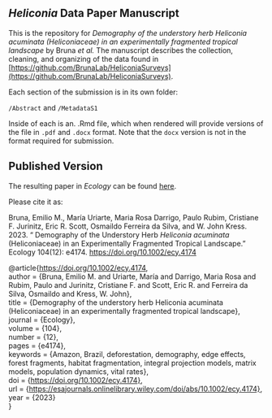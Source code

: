 ## _Heliconia_ Data Paper Manuscript

This is the repository for *Demography of the understory herb _Heliconia acuminata_ (Heliconiaceae) in an experimentally fragmented tropical landscape* by Bruna _et al._ The manuscript describes the collection, cleaning, and organizing of the data found in [https://github.com/BrunaLab/HeliconiaSurveys](https://github.com/BrunaLab/HeliconiaSurveys). 

Each section of the submission is in its own folder: 

`/Abstract` and `/MetadataS1`

Inside of each is an. .Rmd file, which when rendered will provide versions of the file in `.pdf` and `.docx` format. Note that the `docx` version is not in the format required for submission. 

## Published Version

The resulting paper in _Ecology_ can be found [here](https://esajournals.onlinelibrary.wiley.com/doi/full/10.1002/ecy.4174). 

Please cite it as: 

Bruna, Emilio M., María Uriarte, Maria Rosa Darrigo, Paulo Rubim, Cristiane F. Jurinitz, Eric R. Scott, Osmaildo Ferreira da Silva, and W. John Kress. 2023. “ Demography of the Understory Herb _Heliconia acuminata_ (Heliconiaceae) in an Experimentally Fragmented Tropical Landscape.” Ecology 104(12): e4174. https://doi.org/10.1002/ecy.4174 

@article{https://doi.org/10.1002/ecy.4174,  
author = {Bruna, Emilio M. and Uriarte, María and Darrigo, Maria Rosa and Rubim, Paulo and Jurinitz, Cristiane F. and Scott, Eric R. and Ferreira da Silva, Osmaildo and Kress, W. John},  
title = {Demography of the understory herb Heliconia acuminata (Heliconiaceae) in an experimentally fragmented tropical landscape},  
journal = {Ecology},  
volume = {104},  
number = {12},  
pages = {e4174},  
keywords = {Amazon, Brazil, deforestation, demography, edge effects, forest fragments, habitat fragmentation, integral projection models, matrix models, population dynamics, vital rates},  
doi = {https://doi.org/10.1002/ecy.4174},  
url = {https://esajournals.onlinelibrary.wiley.com/doi/abs/10.1002/ecy.4174},  
year = {2023}  
}
